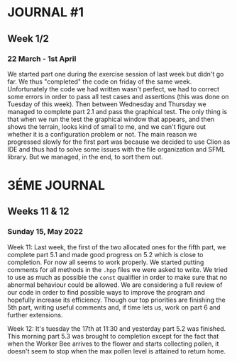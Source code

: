 # JOURNAL #1

## Week 1/2

### 22 March - 1st April

We started part one during the exercise session of last
week but didn't go far. We thus "completed" the code on 
friday of the same week. Unfortunately the code we had written
wasn't perfect, we had to correct some errors in order to
pass all test cases and assertions (this was done on Tuesday
of this week). Then between Wednesday and Thursday we managed to
complete part 2.1 and pass the graphical test. The only thing is 
that when we run the test the graphical window that appears,
and then shows the terrain, looks kind of small to me, and we can't
figure out whether it is a configuration problem or not.
The main reason we progressed slowly for the first part was because we
decided to use Clion as IDE and thus had to solve some issues with the file
organization and SFML library. But we managed, in the end, to sort them out.


# 3ÉME JOURNAL

## Weeks 11 & 12

### Sunday 15, May 2022

Week 11:
Last week, the first of the two allocated ones for the fifth part, we complete part 5.1 and made good progress on
5.2 which is close to completion. For now all seems to work properly. We started putting comments for all methods in the
`.hpp` files we were asked to write. We tried to use as much as possible the `const` qualifier in order to make sure
that no abnormal behaviour could be allowed. We are considering a full review of our code in order to find possible ways to improve
the program and hopefully increase its efficiency. Though our top priorities are finishing the 5th part, writing useful comments and, if time lets us,
work on part 6 and further extensions.

Week 12:
It's tuesday the 17th at 11:30 and yesterday part 5.2 was finished. This morning part 5.3 was brought to completion except for
the fact that when the Worker Bee arrives to the flower and starts collecting pollen, it doesn't seem to stop when the max pollen
level is attained to return home.
